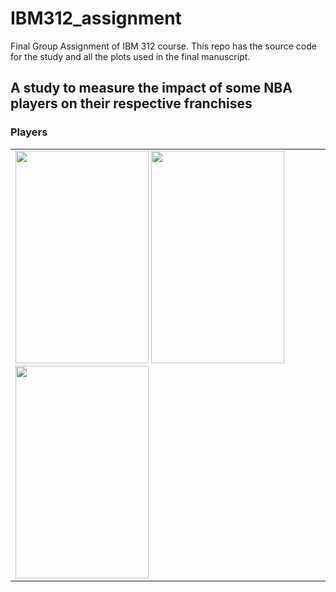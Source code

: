 # IBM312_assignment

Final Group Assignment of IBM 312 course. This repo has the source code for the study and all the plots used in the final manuscript.

## A study to measure the impact of some NBA players on their respective franchises

### Players

<table>
  <tr>
    <td>
    <a href="https://www.nba.com/news/history-nba-legend-michael-jordan"><img src="https://i.pinimg.com/originals/f5/34/f8/f534f8a6dee8ec1bc052ec4150b835f6.jpg" height="340" width="213"></a>
     <a href="https://en.wikipedia.org/wiki/LeBron_James"><img src="https://i.pinimg.com/originals/b4/9d/5b/b49d5b99f83dbd923f98a381cd18156f.jpg" height="340" width="213"></a>
      <a href="https://en.wikipedia.org/wiki/Stephen_Curry"><img src="https://www.sikids.com/.image/t_share/MTY4NTE5MDEwNTIzMDMxMzE4/image-placeholder-title.jpg" height="340" width="213"></a>
